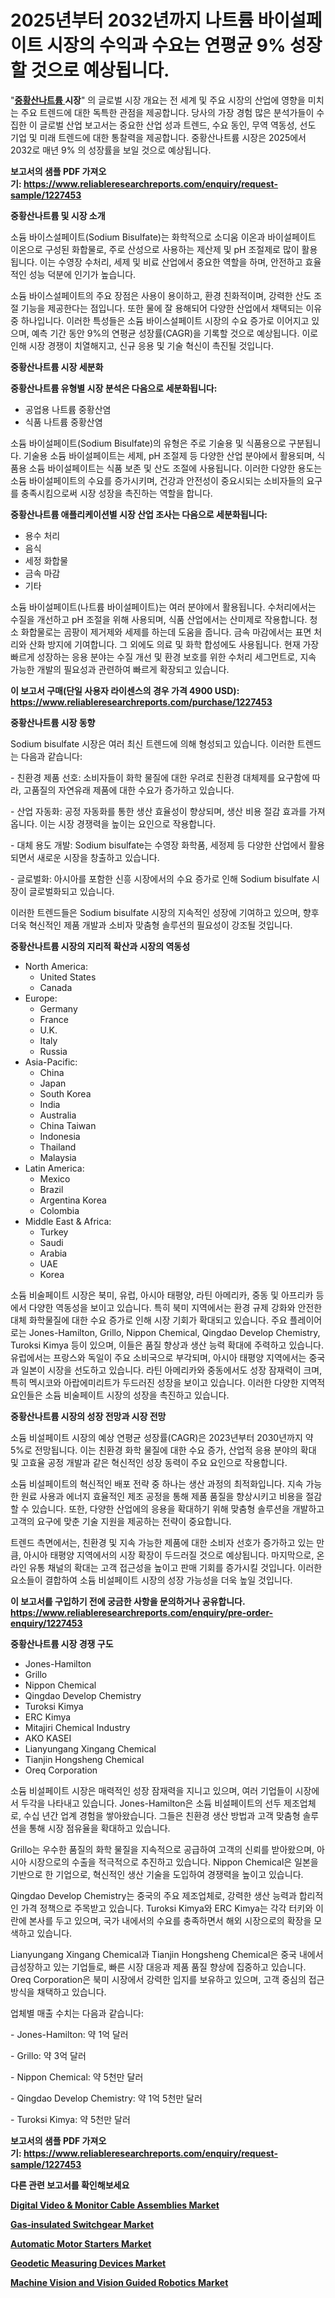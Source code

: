 <p><h1>2025년부터 2032년까지 나트륨 바이설페이트 시장의 수익과 수요는 연평균 9% 성장할 것으로 예상됩니다.</h1></p><p>"<strong><a href="https://www.reliableresearchreports.com/sodium-bisulfate-r1227453?utm_campaign=106&utm_medium=7&utm_source=Github&utm_content=ia&utm_term=01012025&utm_id=sodium-bisulfate">중황산나트륨&nbsp;</a></strong><strong>시장</strong>" 의 글로벌 시장 개요는 전 세계 및 주요 시장의 산업에 영향을 미치는 주요 트렌드에 대한 독특한 관점을 제공합니다. 당사의 가장 경험 많은 분석가들이 수집한 이 글로벌 산업 보고서는 중요한 산업 성과 트렌드, 수요 동인, 무역 역동성, 선도 기업 및 미래 트렌드에 대한 통찰력을 제공합니다. 중황산나트륨 시장은 2025에서 2032로 매년 9% 의 성장률을 보일 것으로 예상됩니다.&nbsp;</p>
<p><strong>보고서의 샘플 PDF 가져오기:&nbsp;<a href="https://www.reliableresearchreports.com/enquiry/request-sample/1227453?utm_campaign=106&utm_medium=7&utm_source=Github&utm_content=ia&utm_term=01012025&utm_id=sodium-bisulfate">https://www.reliableresearchreports.com/enquiry/request-sample/1227453</a></strong></p>
<p><strong>중황산나트륨 및 시장 소개</strong></p>
<p><p>소듐 바이스설페이트(Sodium Bisulfate)는 화학적으로 소디움 이온과 바이설페이트 이온으로 구성된 화합물로, 주로 산성으로 사용하는 제산제 및 pH 조절제로 많이 활용됩니다. 이는 수영장 수처리, 세제 및 비료 산업에서 중요한 역할을 하며, 안전하고 효율적인 성능 덕분에 인기가 높습니다.</p><p>소듐 바이스설페이트의 주요 장점은 사용이 용이하고, 환경 친화적이며, 강력한 산도 조절 기능을 제공한다는 점입니다. 또한 물에 잘 용해되어 다양한 산업에서 채택되는 이유 중 하나입니다. 이러한 특성들은 소듐 바이스설페이트 시장의 수요 증가로 이어지고 있으며, 예측 기간 동안 9%의 연평균 성장률(CAGR)을 기록할 것으로 예상됩니다. 이로 인해 시장 경쟁이 치열해지고, 신규 응용 및 기술 혁신이 촉진될 것입니다.</p></p>
<p><strong>중황산나트륨 시장 세분화</strong></p>
<p><strong>중황산나트륨 유형별 시장 분석은 다음으로 세분화됩니다:</strong></p>
<p><ul><li>공업용 나트륨 중황산염</li><li>식품 나트륨 중황산염</li></ul></p>
<p><p>소듐 바이설페이트(Sodium Bisulfate)의 유형은 주로 기술용 및 식품용으로 구분됩니다. 기술용 소듐 바이설페이트는 세제, pH 조절제 등 다양한 산업 분야에서 활용되며, 식품용 소듐 바이설페이트는 식품 보존 및 산도 조절에 사용됩니다. 이러한 다양한 용도는 소듐 바이설페이트의 수요를 증가시키며, 건강과 안전성이 중요시되는 소비자들의 요구를 충족시킴으로써 시장 성장을 촉진하는 역할을 합니다.</p></p>
<p><strong>중황산나트륨 애플리케이션별 시장 산업 조사는 다음으로 세분화됩니다:</strong></p>
<p><ul><li>용수 처리</li><li>음식</li><li>세정 화합물</li><li>금속 마감</li><li>기타</li></ul></p>
<p><p>소듐 바이설페이트(나트륨 바이설페이트)는 여러 분야에서 활용됩니다. 수처리에서는 수질을 개선하고 pH 조절을 위해 사용되며, 식품 산업에서는 산미제로 작용합니다. 청소 화합물로는 곰팡이 제거제와 세제를 하는데 도움을 줍니다. 금속 마감에서는 표면 처리와 산화 방지에 기여합니다. 그 외에도 의료 및 화학 합성에도 사용됩니다. 현재 가장 빠르게 성장하는 응용 분야는 수질 개선 및 환경 보호를 위한 수처리 세그먼트로, 지속 가능한 개발의 필요성과 관련하여 빠르게 확장되고 있습니다.</p></p>
<p><strong>이 보고서 구매(단일 사용자 라이센스의 경우 가격 4900 USD): <a href="https://www.reliableresearchreports.com/purchase/1227453?utm_campaign=106&utm_medium=7&utm_source=Github&utm_content=ia&utm_term=01012025&utm_id=sodium-bisulfate">https://www.reliableresearchreports.com/purchase/1227453</a></strong></p>
<p><strong>중황산나트륨 시장 동향</strong></p>
<p><p>Sodium bisulfate 시장은 여러 최신 트렌드에 의해 형성되고 있습니다. 이러한 트렌드는 다음과 같습니다:</p><p>- 친환경 제품 선호: 소비자들이 화학 물질에 대한 우려로 친환경 대체제를 요구함에 따라, 고품질의 자연유래 제품에 대한 수요가 증가하고 있습니다.</p><p>- 산업 자동화: 공정 자동화를 통한 생산 효율성이 향상되며, 생산 비용 절감 효과를 가져옵니다. 이는 시장 경쟁력을 높이는 요인으로 작용합니다.</p><p>- 대체 용도 개발: Sodium bisulfate는 수영장 화학품, 세정제 등 다양한 산업에서 활용되면서 새로운 시장을 창출하고 있습니다.</p><p>- 글로벌화: 아시아를 포함한 신흥 시장에서의 수요 증가로 인해 Sodium bisulfate 시장이 글로벌화되고 있습니다.</p><p>이러한 트렌드들은 Sodium bisulfate 시장의 지속적인 성장에 기여하고 있으며, 향후 더욱 혁신적인 제품 개발과 소비자 맞춤형 솔루션의 필요성이 강조될 것입니다.</p></p>
<p><strong>중황산나트륨 시장의 지리적 확산과 시장의 역동성</strong></p>
<p><ul>
    <li>
        North America:
        <ul>
            <li>United States</li>
            <li>Canada</li>
        </ul>
    </li>
    <li>
        Europe:
        <ul>
            <li>Germany</li>
            <li>France</li>
            <li>U.K.</li>
            <li>Italy</li>
            <li>Russia</li>
        </ul>
    </li>
    <li>
        Asia-Pacific:
        <ul>
            <li>China</li>
            <li>Japan</li>
            <li>South Korea</li>
            <li>India</li>
            <li>Australia</li>
            <li>China Taiwan</li>
            <li>Indonesia</li>
            <li>Thailand</li>
            <li>Malaysia</li>
        </ul>
    </li>
    <li>
        Latin America:
        <ul>
            <li>Mexico</li>
            <li>Brazil</li>
            <li>Argentina Korea</li>
            <li>Colombia</li>
        </ul>
    </li>
    <li>
        Middle East & Africa:
        <ul>
            <li>Turkey</li>
            <li>Saudi</li>
            <li>Arabia</li>
            <li>UAE</li>
            <li>Korea</li>
        </ul>
    </li>
    </ul></p>
<p><p>소듐 비술페이트 시장은 북미, 유럽, 아시아 태평양, 라틴 아메리카, 중동 및 아프리카 등에서 다양한 역동성을 보이고 있습니다. 특히 북미 지역에서는 환경 규제 강화와 안전한 대체 화학물질에 대한 수요 증가로 인해 시장 기회가 확대되고 있습니다. 주요 플레이어로는 Jones-Hamilton, Grillo, Nippon Chemical, Qingdao Develop Chemistry, Turoksi Kimya 등이 있으며, 이들은 품질 향상과 생산 능력 확대에 주력하고 있습니다. 유럽에서는 프랑스와 독일이 주요 소비국으로 부각되며, 아시아 태평양 지역에서는 중국과 일본이 시장을 선도하고 있습니다. 라틴 아메리카와 중동에서도 성장 잠재력이 크며, 특히 멕시코와 아랍에미리트가 두드러진 성장을 보이고 있습니다. 이러한 다양한 지역적 요인들은 소듐 비술페이트 시장의 성장을 촉진하고 있습니다.</p></p>
<p><strong>중황산나트륨 시장의 성장 전망과 시장 전망</strong></p>
<p><p>소듐 비설페이트 시장의 예상 연평균 성장률(CAGR)은 2023년부터 2030년까지 약 5%로 전망됩니다. 이는 친환경 화학 물질에 대한 수요 증가, 산업적 응용 분야의 확대 및 고효율 공정 개발과 같은 혁신적인 성장 동력이 주요 요인으로 작용합니다. </p><p>소듐 비설페이트의 혁신적인 배포 전략 중 하나는 생산 과정의 최적화입니다. 지속 가능한 원료 사용과 에너지 효율적인 제조 공정을 통해 제품 품질을 향상시키고 비용을 절감할 수 있습니다. 또한, 다양한 산업에의 응용을 확대하기 위해 맞춤형 솔루션을 개발하고 고객의 요구에 맞춘 기술 지원을 제공하는 전략이 중요합니다. </p><p>트렌드 측면에서는, 친환경 및 지속 가능한 제품에 대한 소비자 선호가 증가하고 있는 만큼, 아시아 태평양 지역에서의 시장 확장이 두드러질 것으로 예상됩니다. 마지막으로, 온라인 유통 채널의 확대는 고객 접근성을 높이고 판매 기회를 증가시킬 것입니다. 이러한 요소들이 결합하여 소듐 비설페이트 시장의 성장 가능성을 더욱 높일 것입니다.</p></p>
<p><strong>이 보고서를 구입하기 전에 궁금한 사항을 문의하거나 공유합니다. <a href="https://www.reliableresearchreports.com/enquiry/pre-order-enquiry/1227453?utm_campaign=106&utm_medium=7&utm_source=Github&utm_content=ia&utm_term=01012025&utm_id=sodium-bisulfate">https://www.reliableresearchreports.com/enquiry/pre-order-enquiry/1227453</a></strong></p>
<p><strong>중황산나트륨 시장 경쟁 구도</strong></p>
<p><ul><li>Jones-Hamilton</li><li>Grillo</li><li>Nippon Chemical</li><li>Qingdao Develop Chemistry</li><li>Turoksi Kimya</li><li>ERC Kimya</li><li>Mitajiri Chemical Industry</li><li>AKO KASEI</li><li>Lianyungang Xingang Chemical</li><li>Tianjin Hongsheng Chemical</li><li>Oreq Corporation</li></ul></p>
<p><p>소듐 비설페이트 시장은 매력적인 성장 잠재력을 지니고 있으며, 여러 기업들이 시장에서 두각을 나타내고 있습니다. Jones-Hamilton은 소듐 비설페이트의 선두 제조업체로, 수십 년간 업계 경험을 쌓아왔습니다. 그들은 친환경 생산 방법과 고객 맞춤형 솔루션을 통해 시장 점유율을 확대하고 있습니다. </p><p>Grillo는 우수한 품질의 화학 물질을 지속적으로 공급하여 고객의 신뢰를 받아왔으며, 아시아 시장으로의 수출을 적극적으로 추진하고 있습니다. Nippon Chemical은 일본을 기반으로 한 기업으로, 혁신적인 생산 기술을 도입하여 경쟁력을 높이고 있습니다. </p><p>Qingdao Develop Chemistry는 중국의 주요 제조업체로, 강력한 생산 능력과 합리적인 가격 정책으로 주목받고 있습니다. Turoksi Kimya와 ERC Kimya는 각각 터키와 이란에 본사를 두고 있으며, 국가 내에서의 수요를 충족하면서 해외 시장으로의 확장을 모색하고 있습니다. </p><p>Lianyungang Xingang Chemical과 Tianjin Hongsheng Chemical은 중국 내에서 급성장하고 있는 기업들로, 빠른 시장 대응과 제품 품질 향상에 집중하고 있습니다. Oreq Corporation은 북미 시장에서 강력한 입지를 보유하고 있으며, 고객 중심의 접근 방식을 채택하고 있습니다.</p><p>업체별 매출 수치는 다음과 같습니다:</p><p>- Jones-Hamilton: 약 1억 달러</p><p>- Grillo: 약 3억 달러</p><p>- Nippon Chemical: 약 5천만 달러</p><p>- Qingdao Develop Chemistry: 약 1억 5천만 달러</p><p>- Turoksi Kimya: 약 5천만 달러</p></p>
<p><strong>보고서의 샘플 PDF 가져오기:&nbsp;<a href="https://www.reliableresearchreports.com/enquiry/request-sample/1227453?utm_campaign=106&utm_medium=7&utm_source=Github&utm_content=ia&utm_term=01012025&utm_id=sodium-bisulfate">https://www.reliableresearchreports.com/enquiry/request-sample/1227453</a></strong></p>
<p><strong></strong></p>
<p><strong></strong></p>
<p><strong></strong></p>
<p><strong></strong></p>
<p><strong>다른 관련 보고서를 확인해보세요</strong></p>
<p><strong><p><a href="https://github.com/vimar16th/Market-Research-Report-List-7/blob/main/digital-video-monitor-cable-assemblies-market.md?utm_campaign=106&utm_medium=7&utm_source=Github&utm_content=ia&utm_term=01012025&utm_id=sodium-bisulfate">Digital Video & Monitor Cable Assemblies Market</a></p><p><a href="https://github.com/dmitriyvo6rog/Market-Research-Report-List-1/blob/main/gas-insulated-switchgear-market.md?utm_campaign=106&utm_medium=7&utm_source=Github&utm_content=ia&utm_term=01012025&utm_id=sodium-bisulfate">Gas-insulated Switchgear Market</a></p><p><a href="https://github.com/petbigbeepjn/Market-Research-Report-List-1/blob/main/automatic-motor-starters-market.md?utm_campaign=106&utm_medium=7&utm_source=Github&utm_content=ia&utm_term=01012025&utm_id=sodium-bisulfate">Automatic Motor Starters Market</a></p><p><a href="https://github.com/risingtrista99259/Market-Research-Report-List-1/blob/main/geodetic-measuring-devices-market.md?utm_campaign=106&utm_medium=7&utm_source=Github&utm_content=ia&utm_term=01012025&utm_id=sodium-bisulfate">Geodetic Measuring Devices Market</a></p><p><a href="https://github.com/luckyshygirl/Market-Research-Report-List-7/blob/main/machine-vision-and-vision-guided-robotics-market.md?utm_campaign=106&utm_medium=7&utm_source=Github&utm_content=ia&utm_term=01012025&utm_id=sodium-bisulfate">Machine Vision and Vision Guided Robotics Market</a></p></strong></p>
<p></p>